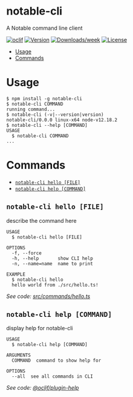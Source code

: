 notable-cli
===========

A Notable command line client

[![oclif](https://img.shields.io/badge/cli-oclif-brightgreen.svg)](https://oclif.io)
[![Version](https://img.shields.io/npm/v/notable-cli.svg)](https://npmjs.org/package/notable-cli)
[![Downloads/week](https://img.shields.io/npm/dw/notable-cli.svg)](https://npmjs.org/package/notable-cli)
[![License](https://img.shields.io/npm/l/notable-cli.svg)](https://github.com/madeindjs/notable-cli/blob/master/package.json)

<!-- toc -->
* [Usage](#usage)
* [Commands](#commands)
<!-- tocstop -->
# Usage
<!-- usage -->
```sh-session
$ npm install -g notable-cli
$ notable-cli COMMAND
running command...
$ notable-cli (-v|--version|version)
notable-cli/0.0.0 linux-x64 node-v12.18.2
$ notable-cli --help [COMMAND]
USAGE
  $ notable-cli COMMAND
...
```
<!-- usagestop -->
# Commands
<!-- commands -->
* [`notable-cli hello [FILE]`](#notable-cli-hello-file)
* [`notable-cli help [COMMAND]`](#notable-cli-help-command)

## `notable-cli hello [FILE]`

describe the command here

```
USAGE
  $ notable-cli hello [FILE]

OPTIONS
  -f, --force
  -h, --help       show CLI help
  -n, --name=name  name to print

EXAMPLE
  $ notable-cli hello
  hello world from ./src/hello.ts!
```

_See code: [src/commands/hello.ts](https://github.com/madeindjs/notable-cli/blob/v0.0.0/src/commands/hello.ts)_

## `notable-cli help [COMMAND]`

display help for notable-cli

```
USAGE
  $ notable-cli help [COMMAND]

ARGUMENTS
  COMMAND  command to show help for

OPTIONS
  --all  see all commands in CLI
```

_See code: [@oclif/plugin-help](https://github.com/oclif/plugin-help/blob/v3.2.1/src/commands/help.ts)_
<!-- commandsstop -->
